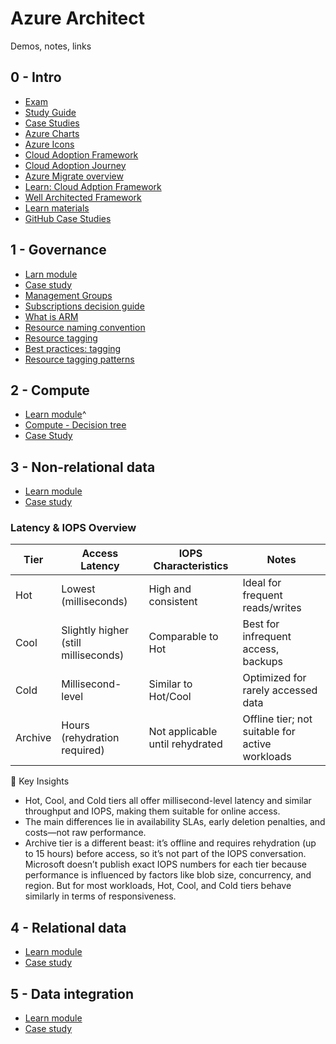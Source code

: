 # Azure Architect

Demos, notes, links

## 0 - Intro

- [Exam](https://learn.microsoft.com/credentials/certifications/exams/az-305/)
- [Study Guide](https://learn.microsoft.com/en-us/credentials/certifications/resources/study-guides/az-305)
- [Case Studies](https://microsoftlearning.github.io/AZ-305-DesigningMicrosoftAzureInfrastructureSolutions/)
- [Azure Charts](https://azurecharts.com/)
- [Azure Icons](https://learn.microsoft.com/en-us/azure/architecture/icons/)
- [Cloud Adoption Framework](https://learn.microsoft.com/azure/cloud-adoption-framework/)
- [Cloud Adoption Journey](https://azure.microsoft.com/cloud-adoption-framework/#cloud-adoption-journey)
- [Azure Migrate overview](https://learn.microsoft.com/azure/cloud-adoption-framework/migrate/azure-migration-guide)
- [Learn: Cloud Adption Framework](https://learn.microsoft.com/learn/modules/microsoft-cloud-adoption-framework-for-azure/)
- [Well Architected Framework](https://learn.microsoft.com/en-us/azure/well-architected/)
- [Learn materials](https://learn.microsoft.com/en-us/training/courses/az-305t00)
- [GitHub Case Studies](https://github.com/MicrosoftLearning/AZ-305-DesigningMicrosoftAzureInfrastructureSolutions)

## 1 - Governance

- [Larn module](https://learn.microsoft.com/training/modules/design-governance/)
- [Case study](https://microsoftlearning.github.io/AZ-305-DesigningMicrosoftAzureInfrastructureSolutions/Instructions/CaseStudy/01-Governance.html)
- [Management Groups](https://learn.microsoft.com/azure/cloud-adoption-framework/ready/landing-zone/design-area/resource-org-management-groups)
- [Subscriptions decision guide](https://learn.microsoft.com/azure/cloud-adoption-framework/decision-guides/subscriptions/)
- [What is ARM](https://docs.microsoft.com/azure/azure-resource-manager/management/overview)
- [Resource naming convention](https://learn.microsoft.com/en-us/azure/cloud-adoption-framework/ready/azure-best-practices/resource-naming)
- [Resource tagging](https://learn.microsoft.com/azure/cloud-adoption-framework/ready/azure-best-practices/resource-tagging)
- [Best practices: tagging](https://learn.microsoft.com/azure/cloud-adoption-framework/ready/azure-best-practices/resource-tagging)
- [Resource tagging patterns](https://learn.microsoft.com/azure/cloud-adoption-framework/decision-guides/resource-tagging/?toc=/azure/azure-resource-manager/management/toc.json#resource-tagging-patterns)

## 2 - Compute

- [Learn module](https://learn.microsoft.com/en-us/training/modules/design-compute-solution/)^
- [Compute - Decision tree](https://learn.microsoft.com/en-us/azure/architecture/guide/technology-choices/compute-decision-tree)
- [Case Study](https://microsoftlearning.github.io/AZ-305-DesigningMicrosoftAzureInfrastructureSolutions/Instructions/CaseStudy/02-Compute.html)

## 3 - Non-relational data

- [Learn module](https://learn.microsoft.com/training/modules/design-data-storage-solution-for-non-relational-data/)
- [Case study](https://microsoftlearning.github.io/AZ-305-DesigningMicrosoftAzureInfrastructureSolutions/Instructions/CaseStudy/03-Nonrelationalstorage.html)


### Latency & IOPS Overview

| Tier | Access Latency | IOPS Characteristics | Notes |
|-----|----|----|----|
| Hot | Lowest (milliseconds) | High and consistent | Ideal for frequent reads/writes | 
| Cool | Slightly higher (still milliseconds) | Comparable to Hot | Best for infrequent access, backups | 
| Cold | Millisecond-level | Similar to Hot/Cool | Optimized for rarely accessed data | 
| Archive | Hours (rehydration required) | Not applicable until rehydrated | Offline tier; not suitable for active workloads | 

🧠 Key Insights
- Hot, Cool, and Cold tiers all offer millisecond-level latency and similar throughput and IOPS, making them suitable for online access.
- The main differences lie in availability SLAs, early deletion penalties, and costs—not raw performance.
- Archive tier is a different beast: it’s offline and requires rehydration (up to 15 hours) before access, so it’s not part of the IOPS conversation.
Microsoft doesn’t publish exact IOPS numbers for each tier because performance is influenced by factors like blob size, concurrency, and region. But for most workloads, Hot, Cool, and Cold tiers behave similarly in terms of responsiveness.

## 4 - Relational data

- [Learn module](https://learn.microsoft.com/training/modules/design-data-storage-solution-for-relational-data/)
- [Case study](https://learn.microsoft.com/training/modules/design-data-storage-solution-for-relational-data/)

## 5 - Data integration

- [Learn module](https://learn.microsoft.com/training/modules/design-data-integration/)
- [Case study](https://learn.microsoft.com/training/modules/design-data-storage-solution-for-relational-data/)
